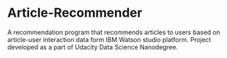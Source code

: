 # Article-Recommender
A recommendation program that recommends articles to users based on article-user interaction data form IBM Watson studio platform. Project developed as a part of Udacity Data Science Nanodegree.
